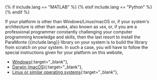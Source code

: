 {% if include.lang == "MATLAB" %}
{% elsif include.lang == "Python" %}
{% endif %}

If your platform is other than Windows/Linux/macOS or, if your system's architecture is other than `amd64`, also known as `x64`, or, if you are a professional programmer constantly challenging your computer programming knowledge and skills, then the last resort to install the ParaMonte {{include.lang}} library on your system is to build the library from scratch on your system. In such a case, you will have to follow the special instructions given for your platform on this website,  
-   [Windows](../windows/#building-the-paramonte-library-locally-on-your-system){:target="_blank"},  
-   [Darwin (macOS)](../macos/#building-the-paramonte-library-locally-on-your-system){:target="_blank"},  
-   [Linux or similar operating systems](../linux/#building-the-paramonte-library-locally-on-your-system){:target="_blank"},  
